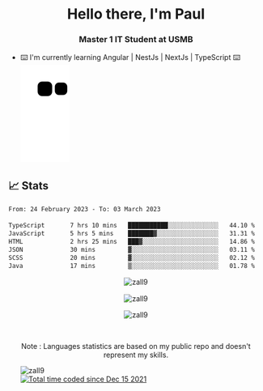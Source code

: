 <h1 align="center">Hello there, I'm Paul</h1> 
<h3 align="center">Master 1 IT Student at USMB </h3>

- ⌨️ I'm currently learning Angular | NestJs | NextJs | TypeScript ⌨️
![Alt text](https://raw.githubusercontent.com/zall9/zall9/output/github-contribution-grid-snake.svg)

## 📈 Stats



<!--START_SECTION:waka-->

```text
From: 24 February 2023 - To: 03 March 2023

TypeScript       7 hrs 10 mins   ███████████░░░░░░░░░░░░░░   44.10 %
JavaScript       5 hrs 5 mins    ███████▓░░░░░░░░░░░░░░░░░   31.31 %
HTML             2 hrs 25 mins   ███▓░░░░░░░░░░░░░░░░░░░░░   14.86 %
JSON             30 mins         ▓░░░░░░░░░░░░░░░░░░░░░░░░   03.11 %
SCSS             20 mins         ▓░░░░░░░░░░░░░░░░░░░░░░░░   02.12 %
Java             17 mins         ▒░░░░░░░░░░░░░░░░░░░░░░░░   01.78 %
```

<!--END_SECTION:waka-->
<p align="center">
  <img align="center" src="https://github-readme-stats.vercel.app/api?username=zall9&show_icons=true&locale=en&theme=tokyonight " alt="zall9" />
</p>
<p  align="center"><img align="center" src="https://github-readme-streak-stats.herokuapp.com/?user=zall9&theme=tokyonight" alt="zall9" /></p>
<p  align="center"><img align="center" src="https://github-readme-stats.vercel.app/api/top-langs?username=zall9&show_icons=true&locale=en&layout=compact&theme=tokyonight" alt="zall9" /></p>
<br>
<p  align="center">Note : Languages statistics are based on my public repo and doesn't represent my skills.</p>
<p>
  <ul style="list-style-type: none;">
    <li align="left"><img src="https://komarev.com/ghpvc/?username=zall9&label=Profile%20views&color=0e75b6&style=for-the-badge" alt="zall9" /></li>
    <li align="left"> <a href="https://wakatime.com/@7e787948-bc72-4702-af7b-d57420a332e8"><img src="https://wakatime.com/badge/user/7e787948-bc72-4702-af7b-d57420a332e8.svg?style=for-the-badge" alt="Total time coded since Dec 15 2021" /></a> </li>
  </ul>
</p>

